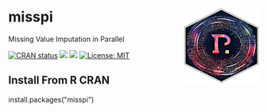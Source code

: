 # misspi <a href='https://github.com/catstats/misspi'><img src='/logo/logo_speed_final.png' align='right' height="150" width="150" /></a>
Missing Value Imputation in Parallel


  <!-- badges: start -->
  [![CRAN status](https://www.r-pkg.org/badges/version/misspi)](https://CRAN.R-project.org/package=misspi)
  [![](http://cranlogs.r-pkg.org/badges/grand-total/misspi?color=blue)](https://cran.r-project.org/package=misspi)
  [![](http://cranlogs.r-pkg.org/badges/last-month/misspi?color=red)](https://cran.r-project.org/package=misspi)
  [![License: MIT](https://img.shields.io/badge/License-MIT-yellow.svg)](https://opensource.org/licenses/MIT)
  <!-- badges: end --> 



## Install From R CRAN
install.packages("misspi")


